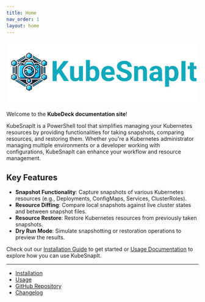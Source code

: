 ```yaml
---
title: Home
nav_order: 1
layout: home
---
```


<p align="center">
<img id="logo" src="assets/images/KubeSnapIt.png" />
</p>

Welcome to the **KubeDeck documentation site**! 

KubeSnapIt is a PowerShell tool that simplifies managing your Kubernetes resources by providing functionalities for taking snapshots, comparing resources, and restoring them. Whether you're a Kubernetes administrator managing multiple environments or a developer working with configurations, KubeSnapIt can enhance your workflow and resource management.

## Key Features

- **Snapshot Functionality**: Capture snapshots of various Kubernetes resources (e.g., Deployments, ConfigMaps, Services, ClusterRoles).
- **Resource Diffing**: Compare local snapshots against live cluster states and between snapshot files.
- **Resource Restore**: Restore Kubernetes resources from previously taken snapshots.
- **Dry Run Mode**: Simulate snapshotting or restoration operations to preview the results.

Check out our [Installation Guide](docs/installation) to get started or [Usage Documentation](docs/usage) to explore how you can use KubeSnapIt.

---

- [Installation](docs/installation)
- [Usage](docs/usage)
- [GitHub Repository](https://github.com/KubeDeckio/KubeSnapIt)
- [Changelog](docs/changelog)